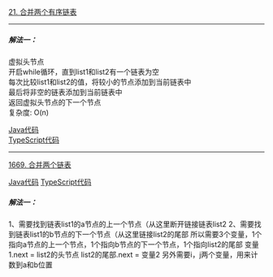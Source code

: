 
[21. 合并两个有序链表](https://leetcode.cn/problems/merge-two-sorted-lists/description/)


--------------------------------

##### 解法一：

虚拟头节点     
开启while循环，直到list1和list2有一个链表为空    
每次比较list1和list2的值，将较小的节点添加到当前链表中     
最后将非空的链表添加到当前链表中    
返回虚拟头节点的下一个节点     
复杂度: O(n)     

[Java代码](./mergeTwoLists.java)   
[TypeScript代码](./mergeTwoLists.ts)    






--------------------------------

[1669. 合并两个链表](https://leetcode.cn/problems/merge-in-between-linked-lists/description/)


[Java代码](./mergeInBetween.java)
[TypeScript代码](./mergeInBetween.ts)

##### 解法一：

1、需要找到链表list1的a节点的上一个节点（从这里断开链接链表list2
2、需要找到链表list1的b节点的下一个节点（从这里链接list2的尾部
所以需要3个变量，1个指向a节点的上一个节点，1个指向b节点的下一个节点，1个指向list2的尾部
变量1.next = list2的头节点
list2的尾部.next = 变量2
另外需要i，j两个变量，用来计数到a和b位置
